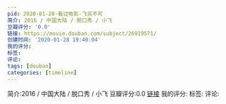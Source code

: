 ```yaml
---
pid: 2020-01-28-看过电影-飞买不可
简介: 2016 / 中国大陆 / 脱口秀 / 小飞
豆瓣评分: '0.0'
链接: https://movie.douban.com/subject/26919571/
创建时间: '2020-01-28 19:40:04'
我的评分:
标签:
评论:
tags: [douban]
categories: [timeline]
---
```

简介:2016 / 中国大陆 / 脱口秀 / 小飞
豆瓣评分:0.0
[链接](https://movie.douban.com/subject/26919571/)
我的评分:
标签:
评论:
